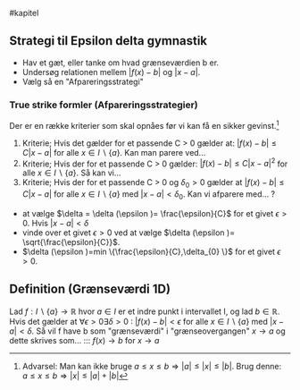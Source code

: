 #kapitel 
## Strategi til Epsilon delta gymnastik
- Hav et gæt, eller tanke om hvad grænseværdien b er.
- Undersøg relationen mellem $|f(x)-b| \text{ og } |x-a|$.
- Vælg så en "Afpareringsstrategi"
### True strike formler (Afpareringsstrategier)
Der er en række kriterier som skal opnåes før vi kan få en sikker gevinst.[^1]
1. Kriterie; Hvis det gælder for et passende C > 0 gælder at: $|f(x)-b| \leq C|x-a|$ for alle $x \in I \backslash \{ a\}$. Kan man parere ved...
2. Kriterie; Hvis der for et passende C > 0 gælder: $|f(x)-b|\leq C|x-a|^{2}$ for alle $x \in I \backslash \{ a\}$. Så kan vi...
3. Kriterie; Hvis der for et passende C > 0 og $\delta_{0}>0$ gælder at $|f(x)-b|\leq C|x-a|$ for alle $x \in I \backslash \{ a\}$ med $|x-a|<\delta_{0}$. Kan vi afparere med...
?
- at vælge $\delta = \delta (\epsilon )= \frac{\epsilon}{C}$ for et givet $\epsilon >0$. Hvis $|x-a|<\delta$
- vinde over et givet $\epsilon >0$ ved at vælge $\delta (\epsilon )= \sqrt{\frac{\epsilon}{C}}$.
- $\delta (\epsilon )=min \{\frac{\epsilon}{C},\delta_{0} \}$ for et givet $\epsilon > 0$.



## Definition (Grænseværdi 1D)
Lad $f : I \backslash \{ a\}\to \mathbb{R}$ hvor $a \in I$ er et indre punkt i intervallet I, og lad $b \in \mathbb{R}$. Hvis det gælder at $\forall \epsilon > 0 \exists \delta >0$ : $|f(x)-b| < \epsilon$ for alle $x \in I \backslash \{ a\}$ med $|x-a|< \delta$. Så vil f have b som "grænseværdi" i "grænseovergangen" $x \to a$ og dette skrives som... ::: $f(x)\to b$ for $x \to a$

[^1]: Advarsel: Man kan ikke bruge $a \leq x \leq b \Rightarrow |a| \leq |x| \leq |b|$. Brug denne: $a \leq x \leq b \Rightarrow |x| \leq |a|+|b|$